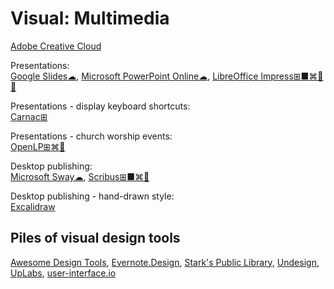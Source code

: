 # Visual: Multimedia

[Adobe Creative Cloud](https://www.adobe.com/creativecloud.html)

Presentations:  
[Google Slides☁](https://slides.google.com),
[Microsoft PowerPoint Online☁](https://office.live.com/start/PowerPoint.aspx),
[LibreOffice Impress⊞■⌘🐧🆓](https://www.libreoffice.org/)

Presentations - display keyboard shortcuts:  
[Carnac⊞](http://carnackeys.com/)

Presentations - church worship events:  
[OpenLP⊞⌘🐧](https://openlp.org/)

Desktop publishing:  
[Microsoft Sway☁](https://sway.office.com),
[Scribus⊞■⌘🐧](https://www.scribus.net/)

Desktop publishing - hand-drawn style:  
[Excalidraw](https://excalidraw.com/)

## Piles of visual design tools

[Awesome Design Tools](https://github.com/goabstract/Awesome-Design-Tools),
[Evernote.Design](https://www.evernote.design/),
[Stark's Public Library](https://www.getstark.co/library/),
[Undesign](https://undesign.learn.uno/),
[UpLabs](https://www.uplabs.com/),
[user-interface.io](https://user-interface.io/how-to-design-almost-any-ui-element/)
